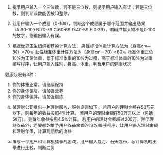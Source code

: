 1. 提示用户输入一个三位数，若不是三位数，则提示用户输入有误；若是三位数，则判断该数能否被13整除。

2. 让用户输入一个成绩（0-100），判断这个成绩属于哪个范围并输出结果（A:90-100  B:70-89  C:60-69  D:40-59  E:0-39），若用户输入的不是0-100的数字，则输出输入有误。

3. 根据世界卫生组织推荐的计算方法，
   男性标准体重计算方法为（身高cm－80）×70﹪
   女性标准体重计算方法为（身高cm－70）×60﹪
   标准体重正负10%为正常体重，低于标准体重的10%为过瘦，高于标准体重的10%为过重
   编写程序，让用户输入性别、身高、体重，判断用户的健康状况

健康状况有3种：

1) 你的体重正常，请继续保持
2) 你的身体偏瘦，请加强营养
3) 你的身体偏胖，请加强锻炼

4. 某理财公司推出一种理财服务，服务规则如下：
   若用户的理财金额在50万元以下，则每年的收益按照4%计算。
   若用户的理财金额在50万元以上（包括50万），则每年收益按照4.5%计算。
   若用户的理财金额超过200万，除了理财收益外，还要额外给予用户收益金额的10%
   编写程序，让用户输入理财金额和理财年限，计算到期后的收益

5. 编写一个用户和计算机猜拳的游戏，用户输入剪刀、石头或布，与计算机的出拳进行比较，判断胜负